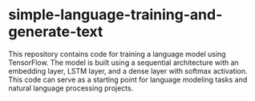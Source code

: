 # simple-language-training-and-generate-text
This repository contains code for training a language model using TensorFlow. The model is built using a sequential architecture with an embedding layer, LSTM layer, and a dense layer with softmax activation. This code can serve as a starting point for language modeling tasks and natural language processing projects.
